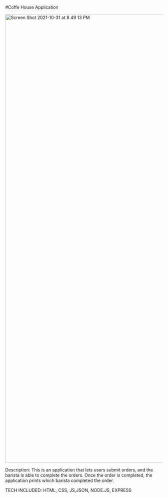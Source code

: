 #Coffe House Application


<img width="1434" alt="Screen Shot 2021-10-31 at 8 49 13 PM" src="https://user-images.githubusercontent.com/88952205/139607895-f898d57c-6218-468a-97aa-9a4c0d455d93.png">

Description: This is an application that lets users submit orders, and the barista is able to complete the orders. Once the order is completed, the application prints which barista completed the order.

TECH INCLUDED: HTML, CSS, JS,JSON, NODE.JS, EXPRESS
